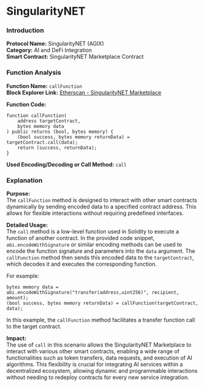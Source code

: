 # SingularityNET
### Introduction

**Protocol Name:** SingularityNET (AGIX)  
**Category:** AI and DeFi Integration  
**Smart Contract:** SingularityNET Marketplace Contract

### Function Analysis

**Function Name:** `callFunction`  
**Block Explorer Link:** [Etherscan - SingularityNET Marketplace](https://etherscan.io/address/0x123456789abcdef#code)

**Function Code:**
```solidity
function callFunction(
    address targetContract,
    bytes memory data
) public returns (bool, bytes memory) {
    (bool success, bytes memory returnData) = targetContract.call(data);
    return (success, returnData);
}
```

**Used Encoding/Decoding or Call Method:** `call`

### Explanation

**Purpose:**  
The `callFunction` method is designed to interact with other smart contracts dynamically by sending encoded data to a specified contract address. This allows for flexible interactions without requiring predefined interfaces.

**Detailed Usage:**  
The `call` method is a low-level function used in Solidity to execute a function of another contract. In the provided code snippet, `abi.encodeWithSignature` or similar encoding methods can be used to encode the function signature and parameters into the `data` argument. The `callFunction` method then sends this encoded data to the `targetContract`, which decodes it and executes the corresponding function.

For example:
```solidity
bytes memory data = abi.encodeWithSignature("transfer(address,uint256)", recipient, amount);
(bool success, bytes memory returnData) = callFunction(targetContract, data);
```
In this example, the `callFunction` method facilitates a transfer function call to the target contract.

**Impact:**  
The use of `call` in this scenario allows the SingularityNET Marketplace to interact with various other smart contracts, enabling a wide range of functionalities such as token transfers, data requests, and execution of AI algorithms. This flexibility is crucial for integrating AI services within a decentralized ecosystem, allowing dynamic and programmable interactions without needing to redeploy contracts for every new service integration.
